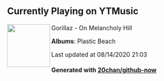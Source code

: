 ## Currently Playing on YTMusic

[<img align="left" width="100" src="https://lh3.googleusercontent.com/Z5KbUX6J4RVWVgJs4LE91CRgTCFnaL-aTlJN_wNy9afGpeSuGWH4Ie0ptv2yRgkyqjMrJEr2fAgaIeQ">](https://music.youtube.com/channel/UCNIV5B_aJnLrKDSnW_MOmcQ)

Gorillaz - On Melancholy Hill

**Albums**: Plastic Beach

Last updated at 08/14/2020 21:03

#### Generated with [20chan/github-now](https://github.com/20chan/github-now)


<!--
**20chan/20chan** is a ✨ _special_ ✨ repository because its `README.md` (this file) appears on your GitHub profile.

Here are some ideas to get you started:

- 🔭 I’m currently working on ...
- 🌱 I’m currently learning ...
- 👯 I’m looking to collaborate on ...
- 🤔 I’m looking for help with ...
- 💬 Ask me about ...
- 📫 How to reach me: ...
- 😄 Pronouns: ...
- ⚡ Fun fact: ...
-->
